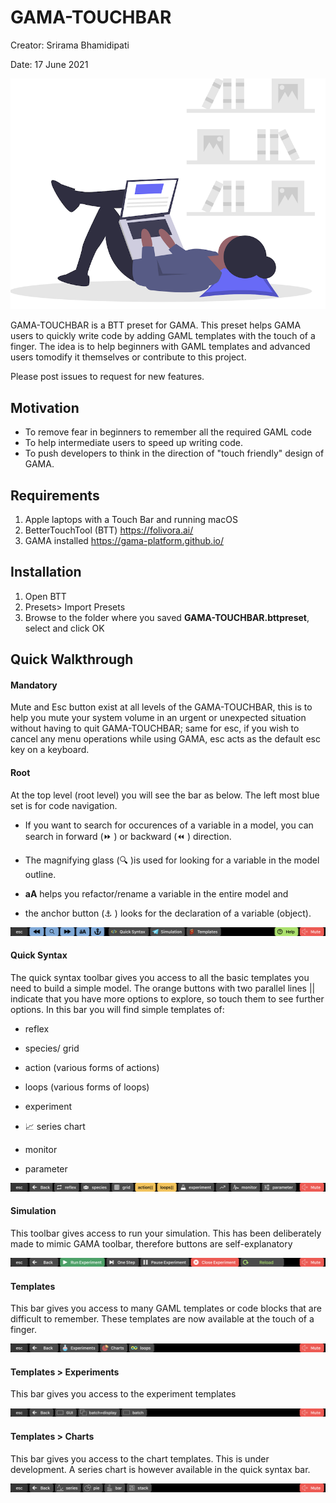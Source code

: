 # GAMA-TOUCHBAR
Creator: Srirama Bhamidipati

Date: 17 June 2021









![relaxing](relaxing.png)





GAMA-TOUCHBAR is a BTT preset for GAMA. This preset helps GAMA users to quickly write code by adding GAML templates with the touch of a finger. The idea is to help beginners with GAML templates and advanced users tomodify it themselves or contribute  to this project. 



Please post issues to request for new features.



## Motivation 

- To remove fear in beginners to remember all the required GAML code
- To help intermediate users to speed up writing code.
- To push developers to think in the direction of "touch friendly" design of GAMA.





## Requirements

1. Apple laptops with a Touch Bar and running macOS 
2. BetterTouchTool (BTT) https://folivora.ai/ 
3. GAMA installed https://gama-platform.github.io/





## Installation 

1. Open BTT
2. Presets> Import Presets
3. Browse to the folder where you saved **GAMA-TOUCHBAR.bttpreset**, select and click OK



## Quick Walkthrough 



#### Mandatory

Mute and Esc button exist at all levels of the GAMA-TOUCHBAR, this is to help you mute your system volume in an urgent or unexpected situation without having to quit GAMA-TOUCHBAR; same for esc, if you wish to cancel any menu operations while using GAMA, esc acts as the default esc key on a keyboard. 



#### Root

At the top level (root level) you will see the bar as below. The left most blue set is for code navigation. 

- If you want to search for occurences of a variable in a model, you can search in forward (:fast_forward:  ) or backward (:rewind: ) direction. 

- The magnifying glass (:mag: )is used for looking for a variable in the model outline. 
- **aA** helps you refactor/rename a variable in the entire model and 
- the anchor button (:anchor: ) looks for the declaration of a variable (object).

![root](root.png)



#### Quick Syntax

The quick syntax toolbar gives you access to all the basic templates you need to build a simple model. The orange buttons with two parallel lines || indicate that you have more options to explore, so touch them to see further options. In this bar you will find simple templates of:

- reflex 

- species/ grid 

- action (various forms of actions)

- loops (various forms of loops)

- experiment

- :chart_with_upwards_trend: series chart

- monitor

- parameter

  

![quick](quick.png)



#### Simulation 

This toolbar gives access to run your simulation. This has been deliberately made to mimic GAMA toolbar, therefore buttons are self-explanatory 

![simulation](simulation.png)



#### Templates

This bar gives you access to many GAML templates or code blocks that are difficult to remember. These templates are now available at the touch of a finger.

![templates](templates.png)



#### Templates > Experiments

This bar gives you access to the experiment templates

![experiments](experiments.png)



#### Templates > Charts 

This bar gives you access to the chart templates. This is under development. A series chart is however available in the quick syntax bar. 

![charts](charts.png)
